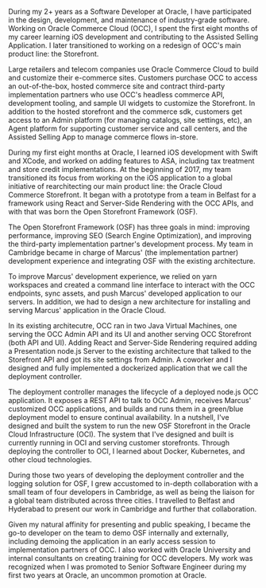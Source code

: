 During my 2+ years as a Software Developer at Oracle, I have participated in the design, development, and maintenance of industry-grade software. Working on Oracle Commerce Cloud (OCC), I spent the first eight months of my career learning iOS development and contributing to the Assisted Selling Application. I later transitioned to working on a redesign of OCC's main product line: the Storefront.

Large retailers and telecom companies use Oracle Commerce Cloud to build and customize their e-commerce sites. Customers purchase OCC to access an out-of-the-box, hosted commerce site and contract third-party implementation partners who use OCC's headless commerce API, development tooling, and sample UI widgets to customize the Storefront. In addition to the hosted storefront and the commerce sdk, customers get access to an Admin platform (for managing catalogs, site settings, etc), an Agent platform for supporting customer service and call centers, and the Assisted Selling App to manage commerce flows in-store.

During my first eight months at Oracle, I learned iOS development with Swift and XCode, and worked on adding features to ASA, including tax treatment and store credit implementations. At the beginning of 2017, my team transitioned its focus from working on the iOS application to a global initiative of rearchitecting our main product line: the Oracle Cloud Commerce Storefront. It began with a prototype from a team in Belfast for a framework using React and Server-Side Rendering with the OCC APIs, and with that was born the Open Storefront Framework (OSF).

The Open Storefront Framework (OSF) has three goals in mind: improving performance, improving SEO (Search Engine Optimization), and improving the third-party implementation partner's development process. My team in Cambridge became in charge of Marcus' (the implementation partner) development experience and integrating OSF with the existing architecture.

To improve Marcus' development experience, we relied on yarn workspaces and created a command line interface to interact with the OCC endpoints, sync assets, and push Marcus' developed application to our servers. In addition, we had to design a new architecture for installing and serving Marcus' application in the Oracle Cloud.

In its existing architecutre, OCC ran in two Java Virtual Machines, one serving the OCC Admin API and its UI and another serving OCC Storefront (both API and UI). Adding React and Server-Side Rendering required adding a Presentation node.js Server to the existing architecture that talked to the Storefront API and got its site settings from Admin. A coworker and I designed and fully implemented a dockerized application that we call the deployment controller.

The deployment controller manages the lifecycle of a deployed node.js OCC application. It exposes a REST API to talk to OCC Admin, receives Marcus' customized OCC applications, and builds and runs them in a green/blue deployment model to ensure continual availability. In a nutshell, I've designed and built the system to run the new OSF Storefront in the Oracle Cloud Infrastructure (OCI). The system that I've designed and built is currently running in OCI and serving customer storefronts. Through deploying the controller to OCI, I learned about Docker, Kubernetes, and other cloud technologies.

During those two years of developing the deployment controller and the logging solution for OSF, I grew accustomed to in-depth collaboration with a small team of four developers in Cambridge, as well as being the liaison for a global team distributed across three cities. I travelled to Belfast and Hyderabad to present our work in Cambridge and further that collaboration.

Given my natural affinity for presenting and public speaking, I became the go-to developer on the team to demo OSF internally and externally, including demoing the application in an early access session to implementation partners of OCC. I also worked with Oracle University and internal consultants on creating training for OCC developers. My work was recognized when I was promoted to Senior Software Engineer during my first two years at Oracle, an uncommon promotion at Oracle.